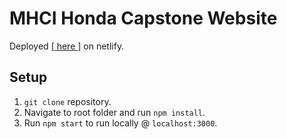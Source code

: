 # MHCI Honda Capstone Website

Deployed [[ here ]](https://mhci-honda-capstone.netlify.com/) on netlify.

## Setup

1. `git clone` repository.
2. Navigate to root folder and run `npm install`.
3. Run `npm start` to run locally @ `localhost:3000`. 

